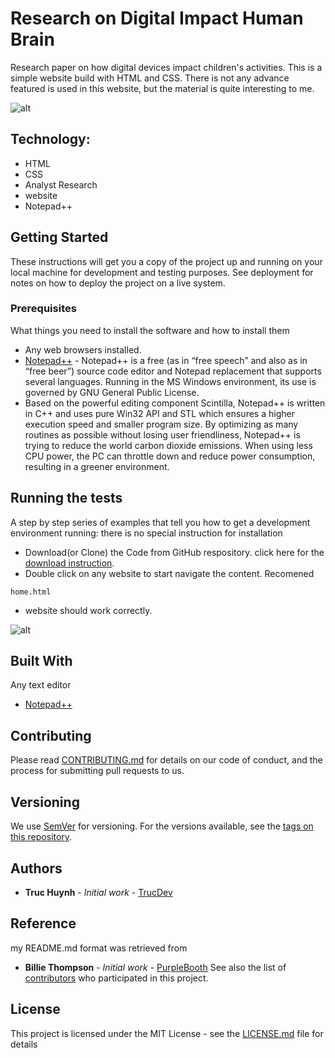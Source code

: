 # Research on Digital Impact Human Brain
Research paper on how digital devices impact children's activities. This is a simple website build with HTML and CSS. There is not any advance featured is used in this website, but the material is quite interesting to me.

![alt](https://github.com/jackyhuynh/ResearchOfDigitalImpactOnHumanBrain/blob/main/1.%20Digital%20Impact/FramePic.jpg)

## Technology:
- HTML
- CSS
- Analyst Research
- website
- Notepad++

## Getting Started
These instructions will get you a copy of the project up and running on your local machine for development and testing purposes. See deployment for notes on how to deploy the project on a live system.

### Prerequisites
What things you need to install the software and how to install them
- Any web browsers installed.
- [Notepad++](https://notepad-plus-plus.org/downloads/) - Notepad++ is a free (as in “free speech” and also as in “free beer”) source code editor and Notepad replacement that supports several languages. Running in the MS Windows environment, its use is governed by GNU General Public License.
- Based on the powerful editing component Scintilla, Notepad++ is written in C++ and uses pure Win32 API and STL which ensures a higher execution speed and smaller program size. By optimizing as many routines as possible without losing user friendliness, Notepad++ is trying to reduce the world carbon dioxide emissions. When using less CPU power, the PC can throttle down and reduce power consumption, resulting in a greener environment.

## Running the tests

A step by step series of examples that tell you how to get a development environment running: there is no special instruction for installation
- Download(or Clone) the Code from GitHub respository. click here for the [download instruction](https://www.youtube.com/watch?v=ZbEoOtEtVE8&feature=emb_logo).
- Double click on any website to start navigate the content. Recomened
```
home.html
```
- website should work correctly.

![alt](https://github.com/jackyhuynh/ResearchOfDigitalImpactOnHumanBrain/blob/main/1.%20Digital%20Impact/Banner.JPG)

## Built With

Any text editor
* [Notepad++](https://notepad-plus-plus.org/downloads/)

## Contributing

Please read [CONTRIBUTING.md](CONTRIBUTING.md) for details on our code of conduct, and the process for submitting pull requests to us.

## Versioning

We use [SemVer](http://semver.org/) for versioning. For the versions available, see the [tags on this repository](https://github.com/your/project/tags). 

## Authors

* **Truc Huynh** - *Initial work* - [TrucDev](https://github.com/jackyhuynh)

## Reference
my README.md format was retrieved from
* **Billie Thompson** - *Initial work* - [PurpleBooth](https://github.com/PurpleBooth)
See also the list of [contributors](https://github.com/your/project/contributors) who participated in this project.

## License

This project is licensed under the MIT License - see the [LICENSE.md](LICENSE.md) file for details



